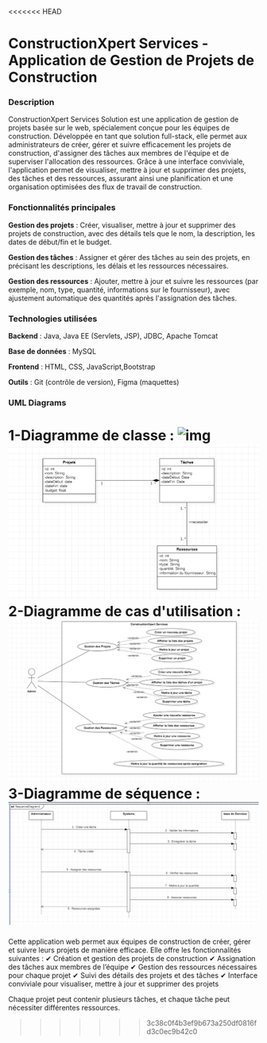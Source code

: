 <<<<<<< HEAD
# ConstructionXpert Services - Application de Gestion de Projets de Construction

### Description

ConstructionXpert Services Solution est une application de gestion de projets basée sur le web, spécialement conçue pour les équipes de construction. Développée en tant que solution full-stack, elle permet aux administrateurs de créer, gérer et suivre efficacement les projets de construction, d'assigner des tâches aux membres de l'équipe et de superviser l'allocation des ressources. Grâce à une interface conviviale, l'application permet de visualiser, mettre à jour et supprimer des projets, des tâches et des ressources, assurant ainsi une planification et une organisation optimisées des flux de travail de construction.

### Fonctionnalités principales

**Gestion des projets** : Créer, visualiser, mettre à jour et supprimer des projets de construction, avec des détails tels que le nom, la description, les dates de début/fin et le budget.

**Gestion des tâches** : Assigner et gérer des tâches au sein des projets, en précisant les descriptions, les délais et les ressources nécessaires.

**Gestion des ressources** : Ajouter, mettre à jour et suivre les ressources (par exemple, nom, type, quantité, informations sur le fournisseur), avec ajustement automatique des quantités après l'assignation des tâches.

### Technologies utilisées

**Backend** : Java, Java EE (Servlets, JSP), JDBC, Apache Tomcat

**Base de données** : MySQL

**Frontend** : HTML, CSS, JavaScript,Bootstrap

**Outils** : Git (contrôle de version), Figma (maquettes)

### UML Diagrams

**1-Diagramme de classe :**
![img](Diagramme/use_case.png)![img](diagrammeUML/dia1.png)
**2-Diagramme de cas d'utilisation :**
![img](diagrammeUML/dia2.png)
**3-Diagramme de séquence :**
![img](diagrammeUML/dia3.png)
=======

Cette application web permet aux équipes de construction de créer, gérer et suivre leurs projets de manière efficace. Elle offre les fonctionnalités suivantes :
✔ Création et gestion des projets de construction
✔ Assignation des tâches aux membres de l’équipe
✔ Gestion des ressources nécessaires pour chaque projet
✔ Suivi des détails des projets et des tâches
✔ Interface conviviale pour visualiser, mettre à jour et supprimer des projets

Chaque projet peut contenir plusieurs tâches, et chaque tâche peut nécessiter différentes ressources.

>>>>>>> 3c38c0f4b3ef9b673a250df0816fd3c0ec9b42c0
